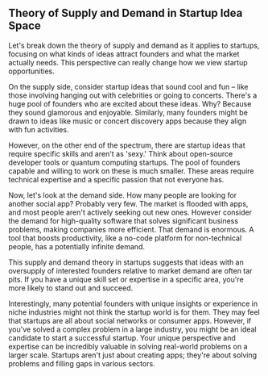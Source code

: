 ## Theory of Supply and Demand in Startup Idea Space

Let's break down the theory of supply and demand as it applies to startups, focusing on what kinds of ideas attract founders and what the market actually needs. This perspective can really change how we view startup opportunities.

On the supply side, consider startup ideas that sound cool and fun – like those involving hanging out with celebrities or going to concerts. There's a huge pool of founders who are excited about these ideas. Why? Because they sound glamorous and enjoyable. Similarly, many founders might be drawn to ideas like music or concert discovery apps because they align with fun activities.

However, on the other end of the spectrum, there are startup ideas that require specific skills and aren't as 'sexy.' Think about open-source developer tools or quantum computing startups. The pool of founders capable and willing to work on these is much smaller. These areas require technical expertise and a specific passion that not everyone has.

Now, let's look at the demand side. How many people are looking for another social app? Probably very few. The market is flooded with apps, and most people aren't actively seeking out new ones. However consider the demand for high-quality software that solves significant business problems, making companies more efficient. That demand is enormous. A tool that boosts productivity, like a no-code platform for non-technical people, has a potentially infinite demand.

This supply and demand theory in startups suggests that ideas with an oversupply of interested founders relative to market demand are often tar pits. If you have a unique skill set or expertise in a specific area, you're more likely to stand out and succeed.

Interestingly, many potential founders with unique insights or experience in niche industries might not think the startup world is for them. They may feel that startups are all about social networks or consumer apps. However, if you've solved a complex problem in a large industry, you might be an ideal candidate to start a successful startup. Your unique perspective and expertise can be incredibly valuable in solving real-world problems on a larger scale. Startups aren't just about creating apps; they're about solving problems and filling gaps in various sectors.
